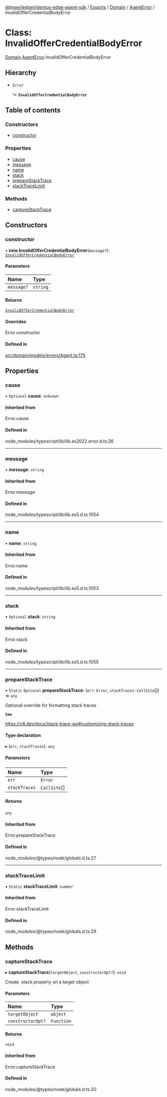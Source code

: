 [@hyperledger/identus-edge-agent-sdk](../README.md) / [Exports](../modules.md) / [Domain](../modules/Domain.md) / [AgentError](../modules/Domain.AgentError.md) / InvalidOfferCredentialBodyError

# Class: InvalidOfferCredentialBodyError

[Domain](../modules/Domain.md).[AgentError](../modules/Domain.AgentError.md).InvalidOfferCredentialBodyError

## Hierarchy

- `Error`

  ↳ **`InvalidOfferCredentialBodyError`**

## Table of contents

### Constructors

- [constructor](Domain.AgentError.InvalidOfferCredentialBodyError.md#constructor)

### Properties

- [cause](Domain.AgentError.InvalidOfferCredentialBodyError.md#cause)
- [message](Domain.AgentError.InvalidOfferCredentialBodyError.md#message)
- [name](Domain.AgentError.InvalidOfferCredentialBodyError.md#name)
- [stack](Domain.AgentError.InvalidOfferCredentialBodyError.md#stack)
- [prepareStackTrace](Domain.AgentError.InvalidOfferCredentialBodyError.md#preparestacktrace)
- [stackTraceLimit](Domain.AgentError.InvalidOfferCredentialBodyError.md#stacktracelimit)

### Methods

- [captureStackTrace](Domain.AgentError.InvalidOfferCredentialBodyError.md#capturestacktrace)

## Constructors

### constructor

• **new InvalidOfferCredentialBodyError**(`message?`): [`InvalidOfferCredentialBodyError`](Domain.AgentError.InvalidOfferCredentialBodyError.md)

#### Parameters

| Name | Type |
| :------ | :------ |
| `message?` | `string` |

#### Returns

[`InvalidOfferCredentialBodyError`](Domain.AgentError.InvalidOfferCredentialBodyError.md)

#### Overrides

Error.constructor

#### Defined in

[src/domain/models/errors/Agent.ts:175](https://github.com/hyperledger/identus-edge-agent-sdk-ts/blob/8455e548651bea11f474591a89d22007cfe2962c/src/domain/models/errors/Agent.ts#L175)

## Properties

### cause

• `Optional` **cause**: `unknown`

#### Inherited from

Error.cause

#### Defined in

node_modules/typescript/lib/lib.es2022.error.d.ts:26

___

### message

• **message**: `string`

#### Inherited from

Error.message

#### Defined in

node_modules/typescript/lib/lib.es5.d.ts:1054

___

### name

• **name**: `string`

#### Inherited from

Error.name

#### Defined in

node_modules/typescript/lib/lib.es5.d.ts:1053

___

### stack

• `Optional` **stack**: `string`

#### Inherited from

Error.stack

#### Defined in

node_modules/typescript/lib/lib.es5.d.ts:1055

___

### prepareStackTrace

▪ `Static` `Optional` **prepareStackTrace**: (`err`: `Error`, `stackTraces`: `CallSite`[]) => `any`

Optional override for formatting stack traces

**`See`**

https://v8.dev/docs/stack-trace-api#customizing-stack-traces

#### Type declaration

▸ (`err`, `stackTraces`): `any`

##### Parameters

| Name | Type |
| :------ | :------ |
| `err` | `Error` |
| `stackTraces` | `CallSite`[] |

##### Returns

`any`

#### Inherited from

Error.prepareStackTrace

#### Defined in

node_modules/@types/node/globals.d.ts:27

___

### stackTraceLimit

▪ `Static` **stackTraceLimit**: `number`

#### Inherited from

Error.stackTraceLimit

#### Defined in

node_modules/@types/node/globals.d.ts:29

## Methods

### captureStackTrace

▸ **captureStackTrace**(`targetObject`, `constructorOpt?`): `void`

Create .stack property on a target object

#### Parameters

| Name | Type |
| :------ | :------ |
| `targetObject` | `object` |
| `constructorOpt?` | `Function` |

#### Returns

`void`

#### Inherited from

Error.captureStackTrace

#### Defined in

node_modules/@types/node/globals.d.ts:20
